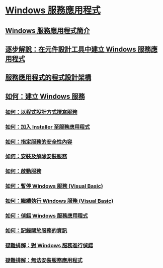 # [Windows 服務應用程式](index.md)
## [Windows 服務應用程式簡介](introduction-to-windows-service-applications.md)
## [逐步解說：在元件設計工具中建立 Windows 服務應用程式](walkthrough-creating-a-windows-service-application-in-the-component-designer.md)
## [服務應用程式的程式設計架構](service-application-programming-architecture.md)
## [如何：建立 Windows 服務](how-to-create-windows-services.md)
### [如何：以程式設計方式撰寫服務](how-to-write-services-programmatically.md)
### [如何：加入 Installer 至服務應用程式](how-to-add-installers-to-your-service-application.md)
### [如何：指定服務的安全性內容](how-to-specify-the-security-context-for-services.md)
### [如何：安裝及解除安裝服務](how-to-install-and-uninstall-services.md)
### [如何：啟動服務](how-to-start-services.md)
### [如何：暫停 Windows 服務 (Visual Basic)](how-to-pause-a-windows-service-visual-basic.md)
### [如何：繼續執行 Windows 服務 (Visual Basic)](how-to-continue-a-windows-service-visual-basic.md)
### [如何：偵錯 Windows 服務應用程式](how-to-debug-windows-service-applications.md)
### [如何：記錄關於服務的資訊](how-to-log-information-about-services.md)
### [疑難排解：對 Windows 服務進行偵錯](troubleshooting-debugging-windows-services.md)
### [疑難排解：無法安裝服務應用程式](troubleshooting-service-application-wont-install.md)
